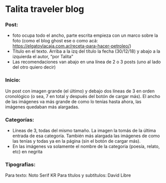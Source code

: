 # Talita traveler blog

### Post:
- foto ocupa todo el ancho, parte escrita empieza con un marco sobre la foto (como el blog ghost ese o como acá: https://elgatoylacaja.com.ar/receta-para-hacer-petroleo/)
- Título en el texto. Arriba a la izq del título la fecha (30/12/18) y abajo a la izquierda el autor, “por Talita”
- Las recomendaciones van abajo en una línea de 2 o 3 posts (uno al lado del otro quiero decir)

### Inicio:
Un post con imagen grande (el último) y debajo dos líneas de 3 en orden cronológico (o sea, 7 en total y después del botón de cargar más). El ancho de las imágenes va más grande de como lo tenías hasta ahora, las imágenes quedaban más alargadas.

### Categorías:
- Líneas de 3, todas del mismo tamaño. La imagen la tomás de la última entrada de esa categoría. También más alargada las imágenes de como las tenías y todas ya en la página (sin el botón de cargar más).
- En las imágenes va solamente el nombre de la categoria (poesía, relato, etc) en negrita

### Tipografías:
Para texto: Noto Serif KR
Para títulos y subtítulos: David Libre
